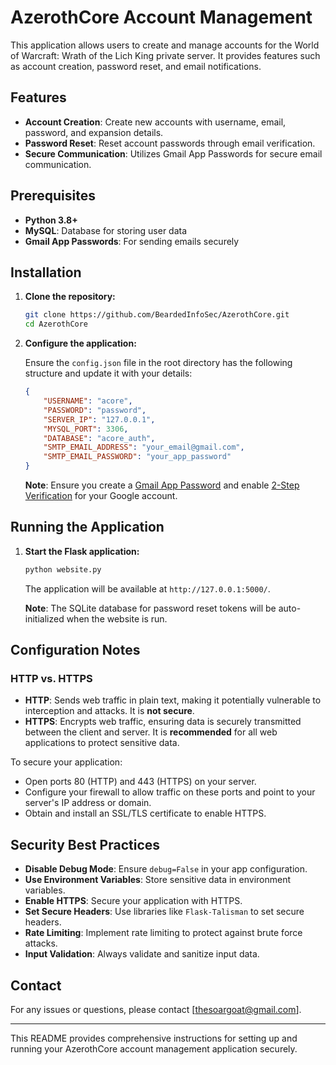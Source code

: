 # AzerothCore Account Management

This application allows users to create and manage accounts for the World of Warcraft: Wrath of the Lich King private server. It provides features such as account creation, password reset, and email notifications.

## Features

- **Account Creation**: Create new accounts with username, email, password, and expansion details.
- **Password Reset**: Reset account passwords through email verification.
- **Secure Communication**: Utilizes Gmail App Passwords for secure email communication.

## Prerequisites

- **Python 3.8+**
- **MySQL**: Database for storing user data
- **Gmail App Passwords**: For sending emails securely

## Installation

1. **Clone the repository:**

    ```bash
    git clone https://github.com/BeardedInfoSec/AzerothCore.git
    cd AzerothCore
    ```

2. **Configure the application:**

    Ensure the `config.json` file in the root directory has the following structure and update it with your details:

    ```json
    {
        "USERNAME": "acore",
        "PASSWORD": "password",
        "SERVER_IP": "127.0.0.1",
        "MYSQL_PORT": 3306,
        "DATABASE": "acore_auth",
        "SMTP_EMAIL_ADDRESS": "your_email@gmail.com",
        "SMTP_EMAIL_PASSWORD": "your_app_password"
    }
    ```

    **Note**: Ensure you create a [Gmail App Password](https://myaccount.google.com/apppasswords) and enable [2-Step Verification](https://support.google.com/accounts/answer/185833?hl=en) for your Google account.

## Running the Application

1. **Start the Flask application:**

    ```bash
    python website.py
    ```

    The application will be available at `http://127.0.0.1:5000/`.

    **Note**: The SQLite database for password reset tokens will be auto-initialized when the website is run.

## Configuration Notes

### HTTP vs. HTTPS

- **HTTP**: Sends web traffic in plain text, making it potentially vulnerable to interception and attacks. It is **not secure**.
- **HTTPS**: Encrypts web traffic, ensuring data is securely transmitted between the client and server. It is **recommended** for all web applications to protect sensitive data.

To secure your application:

- Open ports 80 (HTTP) and 443 (HTTPS) on your server.
- Configure your firewall to allow traffic on these ports and point to your server's IP address or domain.
- Obtain and install an SSL/TLS certificate to enable HTTPS.

## Security Best Practices

- **Disable Debug Mode**: Ensure `debug=False` in your app configuration.
- **Use Environment Variables**: Store sensitive data in environment variables.
- **Enable HTTPS**: Secure your application with HTTPS.
- **Set Secure Headers**: Use libraries like `Flask-Talisman` to set secure headers.
- **Rate Limiting**: Implement rate limiting to protect against brute force attacks.
- **Input Validation**: Always validate and sanitize input data.

## Contact

For any issues or questions, please contact [thesoargoat@gmail.com].

---

This README provides comprehensive instructions for setting up and running your AzerothCore account management application securely.
